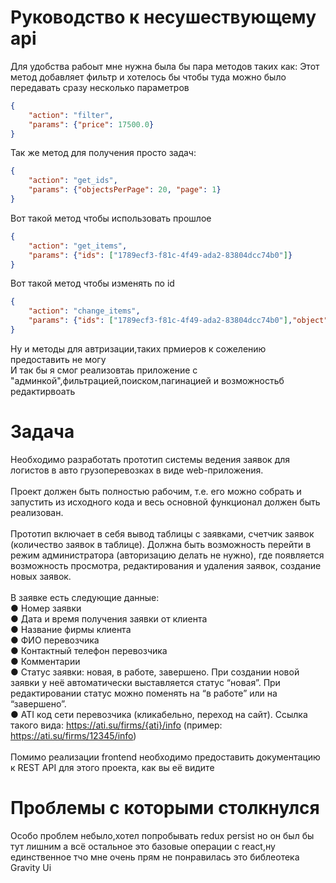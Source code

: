 # Руководство к несушествующему api

Для удобства рабоыт мне нужна была бы пара методов таких как:
Этот метод добавляет фильтр и хотелось бы чтобы туда можно было передавать сразу несколько параметров
```json
{
	"action": "filter",
	"params": {"price": 17500.0}
}
```
Так же метод для получения просто задач:
```json
{
	"action": "get_ids",
	"params": {"objectsPerPage": 20, "page": 1}
}
```
Вот такой метод чтобы использовать прошлое
```json
{
    "action": "get_items",
    "params": {"ids": ["1789ecf3-f81c-4f49-ada2-83804dcc74b0"]}
}
```
Вот такой метод чтобы изменять по id
```json
{
    "action": "change_items",
    "params": {"ids": ["1789ecf3-f81c-4f49-ada2-83804dcc74b0"],"object":'то на что меняем'}
}
```
Ну и методы для автризации,таких прмиеров к сожелению предоставить не могу </br>
И так бы я смог реализовтаь приложение с "админкой",фильтрацией,поиском,пагинацией и возможностьб редактирвоать

# Задача
Необходимо разработать прототип системы ведения заявок для логистов в авто
грузоперевозках в виде web-приложения. </br> </br>
Проект должен быть полностью рабочим, т.е. его можно собрать и запустить из
исходного кода и весь основной функционал должен быть реализован. </br> </br>
Прототип включает в себя вывод таблицы с заявками, счетчик заявок (количество
заявок в таблице). Должна быть возможность перейти в режим администратора
(авторизацию делать не нужно), где появляется возможность просмотра,
редактирования и удаления заявок, создание новых заявок. </br> </br>
В заявке есть следующие данные: </br>
● Номер заявки </br>
● Дата и время получения заявки от клиента </br>
● Название фирмы клиента </br>
● ФИО перевозчика </br>
● Контактный телефон перевозчика </br>
● Комментарии </br>
● Статус заявки: новая, в работе, завершено. При создании новой заявки у неё
автоматически выставляется статус “новая”. При редактировании статус
можно поменять на “в работе” или на “завершено”. </br>
● ATI код сети перевозчика (кликабельно, переход на сайт). Ссылка такого
вида: https://ati.su/firms/{ati}/info (пример: https://ati.su/firms/12345/info) 
</br> </br>
Помимо реализации frontend необходимо предоставить документацию к REST API
для этого проекта, как вы её видите

# Проблемы с которыми столкнулся

Особо проблем небыло,хотел попробывать redux persist но он был бы тут лишним а всё остальное это базовые операции с react,ну
единственное тчо мне очень прям не понравилась это библеотека Gravity Ui

